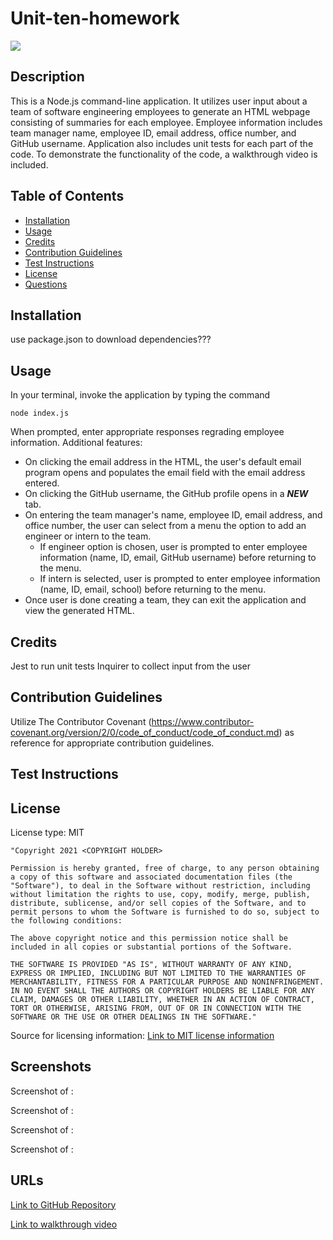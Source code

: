 # Unit-ten-homework

<img src='https://img.shields.io/badge/License-MIT-yellow.svg'>

## Description
This is a Node.js command-line application. It utilizes user input about a team of software engineering employees to generate an HTML webpage consisting of summaries for each employee. Employee information includes team manager name, employee ID, email address, office number, and GitHub username.  Application also includes unit tests for each part of the code. To demonstrate the functionality of the code, a walkthrough video is included.

## Table of Contents 
 - [Installation](#installation)
 - [Usage](#usage)
 - [Credits](#credits)
 - [Contribution Guidelines](#contribution-guidelines)
 - [Test Instructions](#test-instructions)
 - [License](#license)
 - [Questions](#questions)

## Installation
use package.json to download dependencies???

## Usage
In your terminal, invoke the application by typing the command 
    
    node index.js

When prompted, enter appropriate responses regrading employee information.
Additional features: 
* On clicking the email address in the HTML, the user's default email program opens and populates the email field with the email address entered.
* On clicking the GitHub username, the GitHub profile opens in a ***NEW*** tab.
* On entering the team manager's name, employee ID, email address, and office number, the user can select from a menu the option to add an engineer or intern to the team.
    * If engineer option is chosen, user is prompted to enter employee information (name, ID, email, GitHub username) before returning to the menu.
    * If intern is selected, user is prompted to enter employee information (name, ID, email, school) before returning to the menu. 
* Once user is done creating a team, they can exit the application and view the generated HTML.

## Credits
Jest to run unit tests
Inquirer to collect input from the user

## Contribution Guidelines
Utilize The Contributor Covenant (https://www.contributor-covenant.org/version/2/0/code_of_conduct/code_of_conduct.md) as reference for appropriate contribution guidelines.

## Test Instructions


## License
License type: MIT

    "Copyright 2021 <COPYRIGHT HOLDER>

    Permission is hereby granted, free of charge, to any person obtaining a copy of this software and associated documentation files (the "Software"), to deal in the Software without restriction, including without limitation the rights to use, copy, modify, merge, publish, distribute, sublicense, and/or sell copies of the Software, and to permit persons to whom the Software is furnished to do so, subject to the following conditions:
    
    The above copyright notice and this permission notice shall be included in all copies or substantial portions of the Software.
    
    THE SOFTWARE IS PROVIDED "AS IS", WITHOUT WARRANTY OF ANY KIND, EXPRESS OR IMPLIED, INCLUDING BUT NOT LIMITED TO THE WARRANTIES OF MERCHANTABILITY, FITNESS FOR A PARTICULAR PURPOSE AND NONINFRINGEMENT. IN NO EVENT SHALL THE AUTHORS OR COPYRIGHT HOLDERS BE LIABLE FOR ANY CLAIM, DAMAGES OR OTHER LIABILITY, WHETHER IN AN ACTION OF CONTRACT, TORT OR OTHERWISE, ARISING FROM, OUT OF OR IN CONNECTION WITH THE SOFTWARE OR THE USE OR OTHER DEALINGS IN THE SOFTWARE."

Source for licensing information: <a href="https://opensource.org/licenses/MIT">Link to MIT license information</a>

## Screenshots

Screenshot of :
<img src='' alt = ''>

Screenshot of :
<img src='' alt = ''>


Screenshot of :
<img src='' alt = ''>


Screenshot of :
<img src='' alt = ''>

## URLs
<a href="https://github.com/mlward639/Unit-ten-homework">Link to GitHub Repository</a>

<a href="#">Link to walkthrough video</a>
